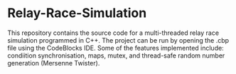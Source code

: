 # Relay-Race-Simulation

This repository contains the source code for a multi-threaded relay race simulation programmed in C++. The project can be run by opening the .cbp file using the CodeBlocks IDE. Some of the features implemented include: condiition synchronisation, maps, mutex, and thread-safe random number generation (Mersenne Twister).
